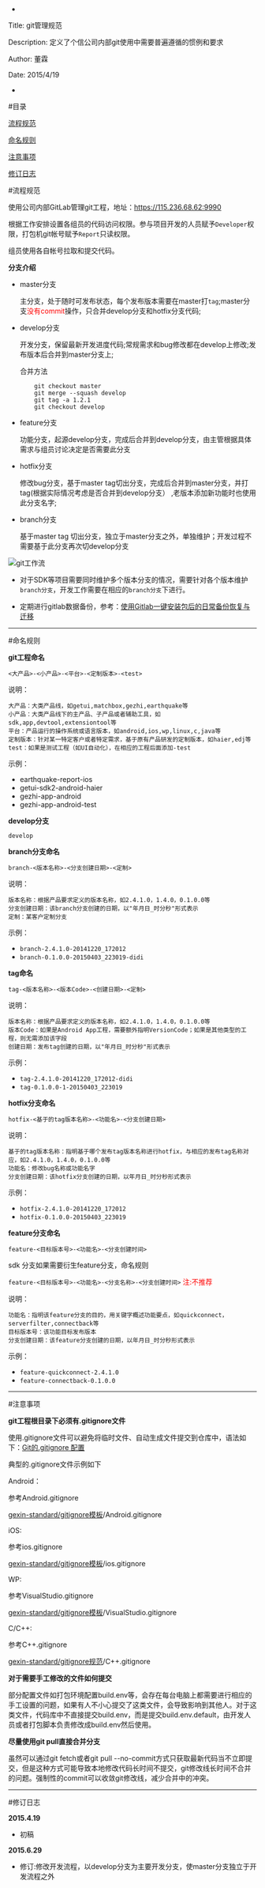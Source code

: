 *
Title: git管理规范

Description: 定义了个信公司内部git使用中需要普遍遵循的惯例和要求

Author: 董霖

Date: 2015/4/19

*

#目录

[流程规范](#a1)

[命名规则](#a2)

[注意事项](#a3)

[修订日志](#a4)


<div id="a1"></div>

#流程规范

使用公司内部GitLab管理git工程，地址：<https://115.236.68.62:9990>

根据工作安排设置各组员的代码访问权限。参与项目开发的人员赋予`Developer`权限，打包机git帐号赋予`Report`只读权限。

组员使用各自帐号拉取和提交代码。

**分支介绍**

 - master分支
 
 	主分支，处于随时可发布状态，每个发布版本需要在master打`tag`;master分支<font color=#ff0000>没有commit</font>操作，只合并develop分支和hotfix分支代码;
 
 - develop分支
 
 	开发分支，保留最新开发进度代码;常规需求和bug修改都在develop上修改;发布版本后合并到master分支上;
 	
 	 合并方法
 
	```git
 		git checkout master
 		git merge --squash develop
 		git tag -a 1.2.1
 		git checkout develop
	```
 
 - feature分支
 
 	功能分支，起源develop分支，完成后合并到develop分支，由主管根据具体需求与组员讨论决定是否需要此分支

 - hotfix分支
 
 	修改bug分支，基于master tag切出分支，完成后合并到master分支，并打tag(根据实际情况考虑是否合并到develop分支） ,老版本添加新功能时也使用此分支名字;
 	
 - branch分支
 	
 	基于master tag 切出分支，独立于master分支之外，单独维护；开发过程不需要基于此分支再次切develop分支


![git工作流](./git工作流.png)

- 对于SDK等项目需要同时维护多个版本分支的情况，需要针对各个版本维护`branch分支`，开发工作需要在相应的`branch分支`下进行。

- 定期进行gitlab数据备份，参考：[使用Gitlab一键安装包后的日常备份恢复与迁移](http://segmentfault.com/a/1190000002439923)

****

<div id="a2"></div>

#命名规则


**git工程命名**

`<大产品>-<小产品>-<平台>-<定制版本>-<test>`

说明：

    大产品：大类产品线，如getui,matchbox,gezhi,earthquake等
    小产品：大类产品线下的主产品、子产品或者辅助工具，如sdk,app,devtool,extensiontool等
    平台：产品运行的操作系统或语言版本，如android,ios,wp,linux,c,java等
    定制版本：针对某一特定客户或者特定需求，基于原有产品研发的定制版本，如haier,edj等
    test：如果是测试工程（如UI自动化），在相应的工程后面添加-test

示例：

- earthquake-report-ios
- getui-sdk2-android-haier
- gezhi-app-android
- gezhi-app-android-test

**develop分支**

`develop`


**branch分支命名**

`branch-<版本名称>-<分支创建日期>-<定制>`

说明：

	版本名称：根据产品要求定义的版本名称，如2.4.1.0，1.4.0，0.1.0.0等    
    分支创建日期：该branch分支创建的日期，以"年月日_时分秒"形式表示
    定制：某客户定制分支

示例：

- `branch-2.4.1.0-20141220_172012`
- `branch-0.1.0.0-20150403_223019-didi`


**tag命名**

`tag-<版本名称>-<版本Code>-<创建日期>-<定制>`

说明：

    版本名称：根据产品要求定义的版本名称，如2.4.1.0，1.4.0，0.1.0.0等
    版本Code：如果是Android App工程，需要额外指明VersionCode；如果是其他类型的工程，则无需添加该字段
    创建日期：发布tag创建的日期，以"年月日_时分秒"形式表示

示例：

- `tag-2.4.1.0-20141220_172012-didi`
- `tag-0.1.0.0-1-20150403_223019`

**hotfix分支命名**

`hotfix-<基于的tag版本名称>-<功能名>-<分支创建日期>`

说明：

    基于的tag版本名称：指明基于哪个发布tag版本名称进行hotfix，与相应的发布tag名称对应，如2.4.1.0，1.4.0，0.1.0.0等
    功能名：修改bug名称或功能名字
    分支创建日期：该hotfix分支创建的日期，以年月日_时分秒形式表示

示例：

- `hotfix-2.4.1.0-20141220_172012`
- `hotfix-0.1.0.0-20150403_223019`

**feature分支命名**

`feature-<目标版本号>-<功能名>-<分支创建时间>`

sdk 分支如果需要衍生feature分支，命名规则

`feature-<目标版本号>-<功能名>-<分支名称>-<分支创建时间>` <font color=#FF0000>注:不推荐</font>

说明：

    功能名：指明该feature分支的目的，用关键字概述功能要点，如quickconnect，serverfilter,connectback等
    目标版本号：该功能目标发布版本
    分支创建日期：该feature分支创建的日期，以年月日_时分秒形式表示

示例：

- `feature-quickconnect-2.4.1.0`
- `feature-connectback-0.1.0.0`

****

<div id="a3"></div>

#注意事项

**git工程根目录下必须有.gitignore文件**

使用.gitignore文件可以避免将临时文件、自动生成文件提交到仓库中，语法如下：[Git的.gitignore 配置](http://www.cnblogs.com/haiq/archive/2012/12/26/2833746.html)

典型的.gitignore文件示例如下

Android：

参考Android.gitignore

[gexin-standard/gitignore模板](https://115.236.68.62:9990/frontend/gexin-standard/tree/master/gitignore模板)/Android.gitignore

iOS:

参考ios.gitignore

[gexin-standard/gitignore模板](https://115.236.68.62:9990/frontend/gexin-standard/tree/master/gitignore模板)/ios.gitignore

WP:

参考VisualStudio.gitignore

[gexin-standard/gitignore模板](https://115.236.68.62:9990/frontend/gexin-standard/tree/master/gitignore模板)/VisualStudio.gitignore

C/C++:

参考C++.gitignore

[gexin-standard/gitignore规范](https://115.236.68.62:9990/frontend/gexin-standard/tree/master/gitignore模板)/C++.gitignore


**对于需要手工修改的文件如何提交**

部分配置文件如打包环境配置build.env等，会存在每台电脑上都需要进行相应的手工设置的问题，如果有人不小心提交了这类文件，会导致影响到其他人。对于这类文件，代码库中不直接提交build.env，而是提交build.env.default，由开发人员或者打包脚本负责修改成build.env然后使用。

**尽量使用git pull直接合并分支**

虽然可以通过git fetch或者git pull --no-commit方式只获取最新代码当不立即提交，但是这种方式可能导致本地修改代码长时间不提交，git修改线长时间不合并的问题。强制性的commit可以收敛git修改线，减少合并中的冲突。


****

<div id="a4"></div>

#修订日志


**2015.4.19**

- 初稿

**2015.6.29**

- 修订:修改开发流程，以develop分支为主要开发分支，使master分支独立于开发流程之外


